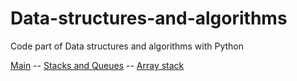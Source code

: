 # Data-structures-and-algorithms
Code part of Data structures and algorithms with Python

[Main](https://github.com/firdavsxon/data-structure-and-algorithms/blob/master/main.py "Main practice menu")
    --
    [Stacks and Queues](https://github.com/firdavsxon/data-structure-and-algorithms/tree/master/Stack_and_Queues "Stacks and Queues with Pyhton")
    --
        [Array stack](https://github.com/firdavsxon/data-structure-and-algorithms/blob/master/Stack_and_Queues/stack_array.py "Stack implementation with arrays")
        
